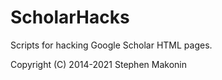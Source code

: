 # ScholarHacks
Scripts for hacking Google Scholar HTML pages.

Copyright (C) 2014-2021 Stephen Makonin
